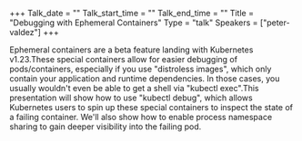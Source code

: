 +++
Talk_date = ""
Talk_start_time = ""
Talk_end_time = ""
Title = "Debugging with Ephemeral Containers"
Type = "talk"
Speakers = ["peter-valdez"]
+++

Ephemeral containers are a beta feature landing with Kubernetes v1.23.These special containers allow for easier debugging of pods/containers, especially if you use "distroless images", which only contain your application and runtime dependencies. In those cases, you usually wouldn't even be able to get a shell via "kubectl exec".This presentation will show how to use "kubectl debug", which allows Kubernetes users to spin up these special containers to inspect the state of a failing container. We'll also show how to enable process namespace sharing to gain deeper visibility into the failing pod.
